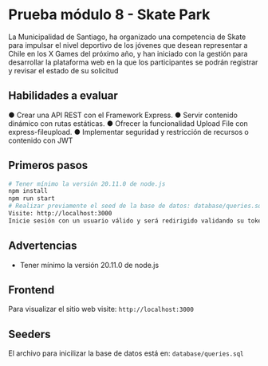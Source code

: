 # Prueba módulo 8 - Skate Park
La Municipalidad de Santiago, ha organizado una competencia de Skate para impulsar el nivel
deportivo de los jóvenes que desean representar a Chile en los X Games del próximo año, y
han iniciado con la gestión para desarrollar la plataforma web en la que los participantes se
podrán registrar y revisar el estado de su solicitud

## Habilidades a evaluar
● Crear una API REST con el Framework Express.
● Servir contenido dinámico con rutas estáticas.
● Ofrecer la funcionalidad Upload File con express-fileupload.
● Implementar seguridad y restricción de recursos o contenido con JWT

## Primeros pasos

```sh
# Tener mínimo la versión 20.11.0 de node.js
npm install
npm run start
# Realizar previamente el seed de la base de datos: database/queries.sql
Visite: http://localhost:3000
Inicie sesión con un usuario válido y será redirigido validando su token.
```

## Advertencias
- Tener mínimo la versión 20.11.0 de node.js

## Frontend
Para visualizar el sitio web visite: `http://localhost:3000`

## Seeders
El archivo para inicilizar la base de datos está en: `database/queries.sql` 